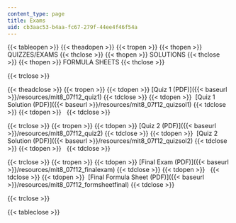 ```yaml
---
content_type: page
title: Exams
uid: cb3aac53-b4aa-fc67-279f-44ee4f46f54a
---
```


{{< tableopen >}}
{{< theadopen >}}
{{< tropen >}}
{{< thopen >}}
QUIZZES/EXAMS
{{< thclose >}}
{{< thopen >}}
SOLUTIONS
{{< thclose >}}
{{< thopen >}}
FORMULA SHEETS
{{< thclose >}}

{{< trclose >}}

{{< theadclose >}}
{{< tropen >}}
{{< tdopen >}}
[Quiz 1 (PDF)]({{< baseurl >}}/resources/mit8_07f12_quiz1)
{{< tdclose >}}
{{< tdopen >}}
 [Quiz 1 Solution (PDF)]({{< baseurl >}}/resources/mit8_07f12_quizsol1)
{{< tdclose >}}
{{< tdopen >}}
 
{{< tdclose >}}

{{< trclose >}}
{{< tropen >}}
{{< tdopen >}}
[Quiz 2 (PDF)]({{< baseurl >}}/resources/mit8_07f12_quiz2)
{{< tdclose >}}
{{< tdopen >}}
 [Quiz 2 Solution (PDF)]({{< baseurl >}}/resources/mit8_07f12_quizsol2)
{{< tdclose >}}
{{< tdopen >}}
 
{{< tdclose >}}

{{< trclose >}}
{{< tropen >}}
{{< tdopen >}}
[Final Exam (PDF)]({{< baseurl >}}/resources/mit8_07f12_finalexam)
{{< tdclose >}}
{{< tdopen >}}
 
{{< tdclose >}}
{{< tdopen >}}
 [Final Formula Sheet (PDF)]({{< baseurl >}}/resources/mit8_07f12_formsheetfinal)
{{< tdclose >}}

{{< trclose >}}

{{< tableclose >}}